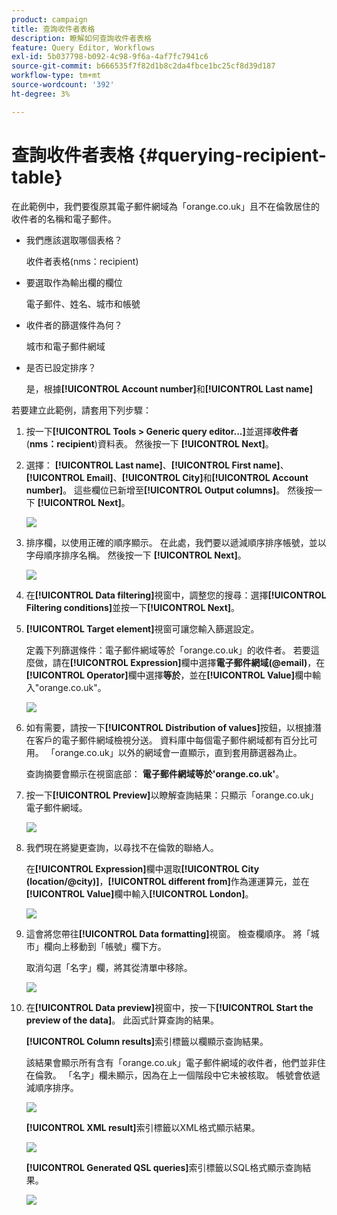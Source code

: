 ```yaml
---
product: campaign
title: 查詢收件者表格
description: 瞭解如何查詢收件者表格
feature: Query Editor, Workflows
exl-id: 5b037798-b092-4c98-9f6a-4af7fc7941c6
source-git-commit: b666535f7f82d1b8c2da4fbce1bc25cf8d39d187
workflow-type: tm+mt
source-wordcount: '392'
ht-degree: 3%

---
```


# 查詢收件者表格 {#querying-recipient-table}



在此範例中，我們要復原其電子郵件網域為「orange.co.uk」且不在倫敦居住的收件者的名稱和電子郵件。

* 我們應該選取哪個表格？

  收件者表格(nms：recipient)

* 要選取作為輸出欄的欄位

  電子郵件、姓名、城市和帳號

* 收件者的篩選條件為何？

  城市和電子郵件網域

* 是否已設定排序？

  是，根據&#x200B;**[!UICONTROL Account number]**&#x200B;和&#x200B;**[!UICONTROL Last name]**

若要建立此範例，請套用下列步驟：

1. 按一下&#x200B;**[!UICONTROL Tools > Generic query editor...]**&#x200B;並選擇&#x200B;**收件者** (**nms：recipient**)資料表。 然後按一下 **[!UICONTROL Next]**。
1. 選擇： **[!UICONTROL Last name]**、**[!UICONTROL First name]**、**[!UICONTROL Email]**、**[!UICONTROL City]**&#x200B;和&#x200B;**[!UICONTROL Account number]**。 這些欄位已新增至&#x200B;**[!UICONTROL Output columns]**。 然後按一下 **[!UICONTROL Next]**。

   ![](assets/query_editor_03.png)

1. 排序欄，以使用正確的順序顯示。 在此處，我們要以遞減順序排序帳號，並以字母順序排序名稱。 然後按一下 **[!UICONTROL Next]**。

   ![](assets/query_editor_04.png)

1. 在&#x200B;**[!UICONTROL Data filtering]**&#x200B;視窗中，調整您的搜尋：選擇&#x200B;**[!UICONTROL Filtering conditions]**&#x200B;並按一下&#x200B;**[!UICONTROL Next]**。
1. **[!UICONTROL Target element]**&#x200B;視窗可讓您輸入篩選設定。

   定義下列篩選條件：電子郵件網域等於「orange.co.uk」的收件者。 若要這麼做，請在&#x200B;**[!UICONTROL Expression]**&#x200B;欄中選擇&#x200B;**電子郵件網域(@email)**，在&#x200B;**[!UICONTROL Operator]**&#x200B;欄中選擇&#x200B;**等於**，並在&#x200B;**[!UICONTROL Value]**&#x200B;欄中輸入&quot;orange.co.uk&quot;。

   ![](assets/query_editor_05.png)

1. 如有需要，請按一下&#x200B;**[!UICONTROL Distribution of values]**&#x200B;按鈕，以根據潛在客戶的電子郵件網域檢視分送。 資料庫中每個電子郵件網域都有百分比可用。 「orange.co.uk」以外的網域會一直顯示，直到套用篩選器為止。

   查詢摘要會顯示在視窗底部： **電子郵件網域等於&#39;orange.co.uk&#39;**。

1. 按一下&#x200B;**[!UICONTROL Preview]**&#x200B;以瞭解查詢結果：只顯示「orange.co.uk」電子郵件網域。

   ![](assets/query_editor_nveau_17.png)

1. 我們現在將變更查詢，以尋找不在倫敦的聯絡人。

   在&#x200B;**[!UICONTROL Expression]**&#x200B;欄中選取&#x200B;**[!UICONTROL City (location/@city)]**，**[!UICONTROL different from]**&#x200B;作為運運算元，並在&#x200B;**[!UICONTROL Value]**&#x200B;欄中輸入&#x200B;**[!UICONTROL London]**。

   ![](assets/query_editor_08.png)

1. 這會將您帶往&#x200B;**[!UICONTROL Data formatting]**&#x200B;視窗。 檢查欄順序。 將「城市」欄向上移動到「帳號」欄下方。

   取消勾選「名字」欄，將其從清單中移除。

   ![](assets/query_editor_nveau_15.png)

1. 在&#x200B;**[!UICONTROL Data preview]**&#x200B;視窗中，按一下&#x200B;**[!UICONTROL Start the preview of the data]**。 此函式計算查詢的結果。

   **[!UICONTROL Column results]**&#x200B;索引標籤以欄顯示查詢結果。

   該結果會顯示所有含有「orange.co.uk」電子郵件網域的收件者，他們並非住在倫敦。 「名字」欄未顯示，因為在上一個階段中它未被核取。 帳號會依遞減順序排序。

   ![](assets/query_editor_nveau_12.png)

   **[!UICONTROL XML result]**&#x200B;索引標籤以XML格式顯示結果。

   ![](assets/query_editor_nveau_13.png)

   **[!UICONTROL Generated QSL queries]**&#x200B;索引標籤以SQL格式顯示查詢結果。

   ![](assets/query_editor_nveau_14.png)
